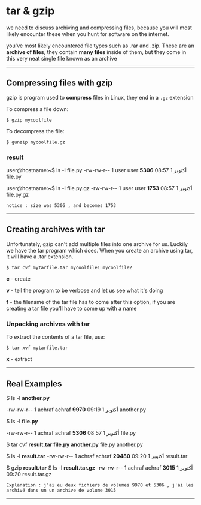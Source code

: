 # tar & gzip 
we need to discuss archiving and compressing files, because you will most likely encounter these when you hunt for software on the internet. 

you've most likely encountered file types such as .rar and .zip. 
These are an **archive of files**, they contain **many files** inside of them, but they come in this very neat single file known as an archive

---
## Compressing files with gzip 
gzip is program used to **compress** files in Linux, they end in a ```.gz``` extension

To compress a file down:
```
$ gzip mycoolfile
```
To decompress the file:
```
$ gunzip mycoolfile.gz
```

### result 

user@hostname:~$ ls -l file.py
-rw-rw-r-- 1 user user **5306** أكتوبر  1 08:57 file.py

user@hostname:~$ ls -l file.py.gz 
-rw-rw-r-- 1 user user **1753** أكتوبر  1 08:57 file.py.gz

```notice : size was 5306 , and becomes 1753 ```

---
## Creating archives with tar
Unfortunately, gzip can't add multiple files into one archive for us. 
Luckily we have the tar program which does. 
When you create an archive using tar, it will have a .tar extension.

```
$ tar cvf mytarfile.tar mycoolfile1 mycoolfile2
```
**c** - create

**v** - tell the program to be verbose and let us see what it's doing

**f** - the filename of the tar file has to come after this option, if you are creating a tar file you'll have to come up with a name

### Unpacking archives with tar
To extract the contents of a tar file, use:
```
$ tar xvf mytarfile.tar
```
**x** - extract

---
## Real Examples 

$ ls -l **another.py**

-rw-rw-r-- 1 achraf achraf **9970** أكتوبر  1 09:19 another.py

$ ls -l **file.py**

-rw-rw-r-- 1 achraf achraf **5306** أكتوبر  1 08:57 file.py

$ tar cvf **result.tar file.py another.py**
file.py
another.py

$ ls -l **result.tar** 
-rw-rw-r-- 1 achraf achraf **20480** أكتوبر  1 09:20 result.tar

$ gzip **result.tar** 
$ ls -l **result.tar.gz** 
-rw-rw-r-- 1 achraf achraf **3015** أكتوبر  1 09:20 result.tar.gz

``` Explanation : j'ai eu deux fichiers de volumes 9970 et 5306 , j'ai les archivé dans un un archive de volume 3015 ```

---
